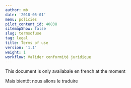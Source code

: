 ```yaml
---
author: mb
date: '2018-05-01'
menu: policies
pilot_content_id: 40838
sitemapShow: false
slug: termsofuse
tag: legal
title: Terms of use
version: '1.1'
weight: 1
workflow: Valider conformité juridique
---
```


This document is only availabale en french at the moment

Mais bientôt nous allons le traduire